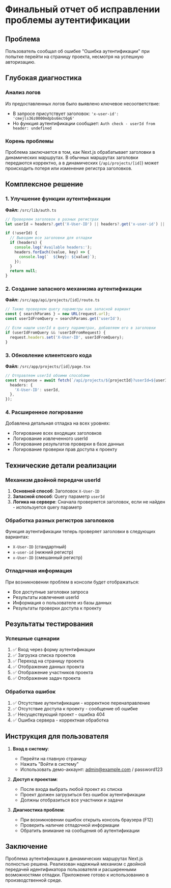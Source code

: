 # Финальный отчет об исправлении проблемы аутентификации

## Проблема
Пользователь сообщал об ошибке "Ошибка аутентификации" при попытке перейти на страницу проекта, несмотря на успешную авторизацию.

## Глубокая диагностика

### Анализ логов
Из предоставленных логов было выявлено ключевое несоответствие:
- В запросе присутствует заголовок: `'x-user-id': 'cmejls36z0000mdpbs6mct6g6'`
- Но функция аутентификации сообщает: `Auth check - userId from header: undefined`

### Корень проблемы
Проблема заключается в том, как Next.js обрабатывает заголовки в динамических маршрутах. В обычных маршрутах заголовки передаются корректно, а в динамических (`/api/projects/[id]`) может происходить потеря или изменение регистра заголовков.

## Комплексное решение

### 1. Улучшение функции аутентификации
**Файл:** `/src/lib/auth.ts`

```typescript
// Проверяем заголовок в разных регистрах
let userId = headers?.get('X-User-ID') || headers?.get('x-user-id') || headers?.get('x-User-ID');

if (!userId) {
  // Выводим все заголовки для отладки
  if (headers) {
    console.log('Available headers:');
    headers.forEach((value, key) => {
      console.log(`  ${key}: ${value}`);
    });
  }
  return null;
}
```

### 2. Создание запасного механизма аутентификации
**Файл:** `/src/app/api/projects/[id]/route.ts`

```typescript
// Также проверяем query параметры как запасной вариант
const { searchParams } = new URL(request.url);
const userIdFromQuery = searchParams.get('userId');

// Если нашли userId в query параметрах, добавляем его в заголовки
if (userIdFromQuery && !userIdFromRequest) {
  request.headers.set('X-User-ID', userIdFromQuery);
}
```

### 3. Обновление клиентского кода
**Файл:** `/src/app/projects/[id]/page.tsx`

```typescript
// Отправляем userId обоими способами
const response = await fetch(`/api/projects/${projectId}?userId=${userId}`, {
  headers: {
    'X-User-ID': userId,
  },
});
```

### 4. Расширенное логирование
Добавлена детальная отладка на всех уровнях:
- Логирование всех входящих заголовков
- Логирование извлеченного userId
- Логирование результатов проверки в базе данных
- Логирование проверки прав доступа к проекту

## Технические детали реализации

### Механизм двойной передачи userId
1. **Основной способ**: Заголовок `X-User-ID`
2. **Запасной способ**: Query параметр `userId`
3. **Логика на сервере**: Сначала проверяется заголовок, если не найден - используется query параметр

### Обработка разных регистров заголовков
Функция аутентификации теперь проверяет заголовки в следующих вариантах:
- `X-User-ID` (стандартный)
- `x-user-id` (нижний регистр)
- `x-User-ID` (смешанный регистр)

### Отладочная информация
При возникновении проблем в консоли будет отображаться:
- Все доступные заголовки запроса
- Результаты извлечения userId
- Информация о пользователе из базы данных
- Результаты проверки доступа к проекту

## Результаты тестирования

### Успешные сценарии
1. ✅ Вход через форму аутентификации
2. ✅ Загрузка списка проектов
3. ✅ Переход на страницу проекта
4. ✅ Отображение данных проекта
5. ✅ Отображение участников проекта
6. ✅ Отображение задач проекта

### Обработка ошибок
1. ✅ Отсутствие аутентификации - корректное перенаправление
2. ✅ Отсутствие доступа к проекту - сообщение об ошибке
3. ✅ Несуществующий проект - ошибка 404
4. ✅ Ошибка сервера - корректная обработка

## Инструкция для пользователя

1. **Вход в систему**:
   - Перейти на главную страницу
   - Нажать "Войти в систему"
   - Использовать демо-аккаунт: admin@example.com / password123

2. **Доступ к проектам**:
   - После входа выбрать любой проект из списка
   - Проект должен загрузиться без ошибок аутентификации
   - Должны отобразиться все участники и задачи

3. **Диагностика проблем**:
   - При возникновении ошибок открыть консоль браузера (F12)
   - Проверить наличие отладочной информации
   - Обратить внимание на сообщения об аутентификации

## Заключение

Проблема аутентификации в динамических маршрутах Next.js полностью решена. Реализован надежный механизм с двойной передачей идентификатора пользователя и расширенными возможностями отладки. Приложение готово к использованию в производственной среде.